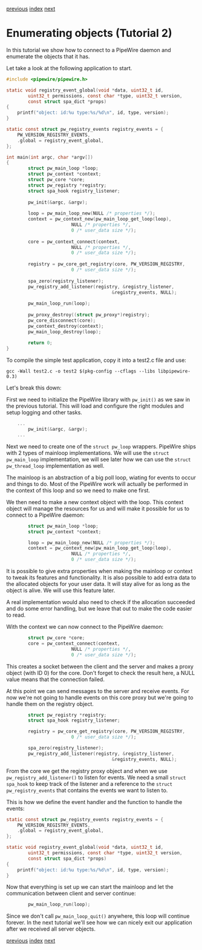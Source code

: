 [previous](tutorial1.md) [index](tutorial-index.md)  [next](tutorial3.md)

# Enumerating objects (Tutorial 2)

In this tutorial we show how to connect to a PipeWire daemon and 
enumerate the objects that it has.

Let take a look at the following application to start.

```c
#include <pipewire/pipewire.h>

static void registry_event_global(void *data, uint32_t id,
		uint32_t permissions, const char *type, uint32_t version,
		const struct spa_dict *props)
{
	printf("object: id:%u type:%s/%d\n", id, type, version);
}

static const struct pw_registry_events registry_events = {
	PW_VERSION_REGISTRY_EVENTS,
	.global = registry_event_global,
};

int main(int argc, char *argv[])                                                
{                                                                               
        struct pw_main_loop *loop;                                              
        struct pw_context *context;                                             
        struct pw_core *core;                                                   
        struct pw_registry *registry;                                           
        struct spa_hook registry_listener;                                      
                                                                                
        pw_init(&argc, &argv);                                                  
                                                                                
        loop = pw_main_loop_new(NULL /* properties */);                         
        context = pw_context_new(pw_main_loop_get_loop(loop),                   
                        NULL /* properties */,                                  
                        0 /* user_data size */);                                
                                                                                
        core = pw_context_connect(context,                                      
                        NULL /* properties */,                                  
                        0 /* user_data size */);                                
                                                                                
        registry = pw_core_get_registry(core, PW_VERSION_REGISTRY,              
                        0 /* user_data size */);                                
                                                                                
        spa_zero(registry_listener);                                            
        pw_registry_add_listener(registry, &registry_listener,                  
                                       &registry_events, NULL);                 
                                                                                
        pw_main_loop_run(loop);                                                 
                                                                                
        pw_proxy_destroy((struct pw_proxy*)registry);                           
        pw_core_disconnect(core);                                               
        pw_context_destroy(context);                                            
        pw_main_loop_destroy(loop);                                             
                                                                                
        return 0;                                                               
}                                  
```

To compile the simple test application, copy it into a test2.c file and
use:

```
gcc -Wall test2.c -o test2 $(pkg-config --cflags --libs libpipewire-0.3)
```

Let's break this down:

First we need to initialize the PipeWire library with `pw_init()` as we
saw in the previous tutorial. This will load and configure the right
modules and setup logging and other tasks.

```c
	...
        pw_init(&argc, &argv);
	...
```

Next we need to create one of the `struct pw_loop` wrappers. PipeWire
ships with 2 types of mainloop implementations. We will use the
`struct pw_main_loop` implementation, we will see later how we can
use the `struct pw_thread_loop` implementation as well.

The mainloop is an abstraction of a big poll loop, wiating for events
to occur and things to do. Most of the PipeWire work will actually
be performed in the context of this loop and so we need to make one
first.

We then need to make a new context object with the loop. This context
object will manage the resources for us and will make it possible for
us to connect to a PipeWire daemon:

```c
        struct pw_main_loop *loop;
        struct pw_context *context;

        loop = pw_main_loop_new(NULL /* properties */);
        context = pw_context_new(pw_main_loop_get_loop(loop),
                        NULL /* properties */,
                        0 /* user_data size */);
```

It is possible to give extra properties when making the mainloop or
context to tweak its features and functionality. It is also possible
to add extra data to the allocated objects for your user data. It will
stay alive for as long as the object is alive. We will use this
feature later.

A real implementation would also need to check if the allocation
succeeded and do some error handling, but we leave that out to make
the code easier to read.

With the context we can now connect to the PipeWire daemon:

```c
        struct pw_core *core;
        core = pw_context_connect(context,
                        NULL /* properties */,
                        0 /* user_data size */);
```

This creates a socket between the client and the server and makes
a proxy object (with ID 0) for the core. Don't forget to check the
result here, a NULL value means that the connection failed.

At this point we can send messages to the server and receive events.
For now we're not going to handle events on this core proxy but
we're going to handle them on the registry object.


```c
        struct pw_registry *registry;
        struct spa_hook registry_listener;

        registry = pw_core_get_registry(core, PW_VERSION_REGISTRY,
                        0 /* user_data size */);

        spa_zero(registry_listener);
        pw_registry_add_listener(registry, &registry_listener,
                                       &registry_events, NULL);
```

From the core we get the registry proxy object and when we use
`pw_registry_add_listener()` to listen for events. We need a
small `struct spa_hook` to keep track of the listener and a
reference to the `struct pw_registry_events` that contains the
events we want to listen to.

This is how we define the event handler and the function to
handle the events:

```c
static const struct pw_registry_events registry_events = {
	PW_VERSION_REGISTRY_EVENTS,
	.global = registry_event_global,
};

static void registry_event_global(void *data, uint32_t id,
		uint32_t permissions, const char *type, uint32_t version,
		const struct spa_dict *props)
{
	printf("object: id:%u type:%s/%d\n", id, type, version);
}
```

Now that everything is set up we can start the mainloop and let
the communication between client and server continue:

```c
        pw_main_loop_run(loop);
```

Since we don't call `pw_main_loop_quit()` anywhere, this loop will
continue forever. In the next tutorial we'll see how we can nicely
exit our application after we received all server objects.


[previous](tutorial1.md) [index](tutorial-index.md)  [next](tutorial3.md)
